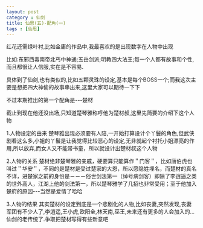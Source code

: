 ```yaml
---
layout: post
category : 仙剑
title: 仙思(五)-配角(一)
tags : [仙思]
---
```



红花还需绿叶衬,比如金庸的作品中,我最喜欢的是出现数字在人物中出现
 
比如:东邪西毒南帝北丐中神通;五岳剑派;明教四大法王;每一个人都有故事和个性,而且都很让人信服,实在是不容易.
 
具体到了仙剑,也有类似的,比如五颗灵珠的设定,基本是每个BOSS一个;而我这次主要是想把四大神偷的故事串出来,这里大家可以期待一下下
 
不过本期推出的第一个配角是---楚材
 
截止到现在他还没出场,只知道楚琴雅称呼他为楚材叔,这里先简要的介绍下这个人物
 
1.人物设定的由来
楚琴雅出现必须要有人陪,一开始打算设计个丫鬟的角色,但武侠剧看这么多,小姐的丫鬟是让我觉得比较恶心的设定,无非就起个衬托小姐漂亮的作用,所以放弃,而女人又不能带书童，所以就设计出楚材叔这个人物
 
2.人物的关系
楚材绝非楚琴雅的亲戚，硬要算只能算作＂门客＂，比如唐伯虎也叫过＂华安＂，不同的是楚材是受过楚家的大恩，所以愿隐姓埋名，而楚材的真名不详，进楚家之前的身份是－－－俗世剑法第一（绰号病剑客）即除了李逍遥之类的世外高人，江湖上他的剑法第一，所以楚琴雅学了几招也非常受用；至于他加入楚府的原因---当然是爱情了哈哈
 
3.人物的结果
其实楚材的设定到底是一个悲剧化的人物,比如丧妻,突然发现,丧妻军团有不少人了,李逍遥,王小虎,欧阳全,林天南,巫王,未来还有更多的人会加入的...仙剑的老传统了.争取把楚材写得有些新意吧
